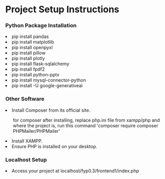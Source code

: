 <h1>Project Setup Instructions</h1>
<h3>Python Package Installation</h3>
<li>pip install pandas</li>
<li>pip install matplotlib</li>
<li>pip install openpyxl</li>
<li>pip install pillow</li>
<li>pip install plotly</li>
<li>pip install flask-sqlalchemy</li>
<li>pip install fpdf2</li>
<li>pip install python-pptx</li>
<li>pip install mysql-connector-python</li>
<li>pip install -U google-generativeai</li>
<h3>Other Software</h3>
<li>Install Composer from its official site.</li>
<ul>for composer after installing, replace php.ini file from xampp/php and where the project is, run this command 'composer require composer PHPMailer/PHPMailer'</ul>
<li>Install XAMPP.</li>
<li>Ensure PHP is installed on your desktop.</li>
<h3>Localhost Setup</h3>
<li>Access your project at localhost/fyp0.3/frontend1/index.php</li>
